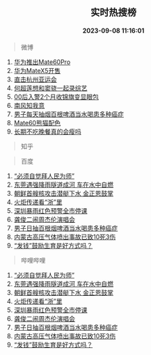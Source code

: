 <div align="center"><h2>实时热搜榜</h2><h4>2023-09-08 11:16:01</h4></div>

> 微博  

1. [华为推出Mate60Pro](https://s.weibo.com/weibo?q=%23%E5%8D%8E%E4%B8%BA%E6%8E%A8%E5%87%BAMate60Pro%23&t=31&band_rank=1&Refer=top)<br />
2. [华为MateX5开售](https://s.weibo.com/weibo?q=%23%E5%8D%8E%E4%B8%BAMateX5%E5%BC%80%E5%94%AE%23&t=31&band_rank=2&Refer=top)<br />
3. [直击杭州亚运会](https://s.weibo.com/weibo?q=%23%E7%9B%B4%E5%87%BB%E6%9D%AD%E5%B7%9E%E4%BA%9A%E8%BF%90%E4%BC%9A%23&t=31&band_rank=3&Refer=top)<br />
4. [何超莲想和窦骁一起录综艺](https://s.weibo.com/weibo?q=%23%E4%BD%95%E8%B6%85%E8%8E%B2%E6%83%B3%E5%92%8C%E7%AA%A6%E9%AA%81%E4%B8%80%E8%B5%B7%E5%BD%95%E7%BB%BC%E8%89%BA%23&t=31&band_rank=4&Refer=top)<br />
5. [00后入警2个月收锦旗变显眼包](https://s.weibo.com/weibo?q=%2300%E5%90%8E%E5%85%A5%E8%AD%A62%E4%B8%AA%E6%9C%88%E6%94%B6%E9%94%A6%E6%97%97%E5%8F%98%E6%98%BE%E7%9C%BC%E5%8C%85%23&t=31&band_rank=5&Refer=top)<br />
6. [南风知我意](https://s.weibo.com/weibo?q=%E5%8D%97%E9%A3%8E%E7%9F%A5%E6%88%91%E6%84%8F&t=31&band_rank=6&Refer=top)<br />
7. [男子每天抽烟百根啤酒当水喝患多种癌症](https://s.weibo.com/weibo?q=%23%E7%94%B7%E5%AD%90%E6%AF%8F%E5%A4%A9%E6%8A%BD%E7%83%9F%E7%99%BE%E6%A0%B9%E5%95%A4%E9%85%92%E5%BD%93%E6%B0%B4%E5%96%9D%E6%82%A3%E5%A4%9A%E7%A7%8D%E7%99%8C%E7%97%87%23&t=31&band_rank=7&Refer=top)<br />
8. [Mate60熊猫配色](https://s.weibo.com/weibo?q=%23Mate60%E7%86%8A%E7%8C%AB%E9%85%8D%E8%89%B2%23&t=31&band_rank=8&Refer=top)<br />
9. [长期不吃晚餐真的会瘦吗](https://s.weibo.com/weibo?q=%23%E9%95%BF%E6%9C%9F%E4%B8%8D%E5%90%83%E6%99%9A%E9%A4%90%E7%9C%9F%E7%9A%84%E4%BC%9A%E7%98%A6%E5%90%97%23&t=31&band_rank=9&Refer=top)<br />

> 知乎  


> 百度  

1. [“必须自觉拜人民为师”](https://www.baidu.com/s?wd=%E2%80%9C%E5%BF%85%E9%A1%BB%E8%87%AA%E8%A7%89%E6%8B%9C%E4%BA%BA%E6%B0%91%E4%B8%BA%E5%B8%88%E2%80%9D&sa=fyb_news&rsv_dl=fyb_news)<br />
2. [东莞遇强降雨隧道成河 车在水中自燃](https://www.baidu.com/s?wd=%E4%B8%9C%E8%8E%9E%E9%81%87%E5%BC%BA%E9%99%8D%E9%9B%A8%E9%9A%A7%E9%81%93%E6%88%90%E6%B2%B3+%E8%BD%A6%E5%9C%A8%E6%B0%B4%E4%B8%AD%E8%87%AA%E7%87%83&sa=fyb_news&rsv_dl=fyb_news)<br />
3. [朝鲜首艘核攻击潜艇下水 金正恩鼓掌](https://www.baidu.com/s?wd=%E6%9C%9D%E9%B2%9C%E9%A6%96%E8%89%98%E6%A0%B8%E6%94%BB%E5%87%BB%E6%BD%9C%E8%89%87%E4%B8%8B%E6%B0%B4+%E9%87%91%E6%AD%A3%E6%81%A9%E9%BC%93%E6%8E%8C&sa=fyb_news&rsv_dl=fyb_news)<br />
4. [火炬传递看“浙”里](https://www.baidu.com/s?wd=%E7%81%AB%E7%82%AC%E4%BC%A0%E9%80%92%E7%9C%8B%E2%80%9C%E6%B5%99%E2%80%9D%E9%87%8C&sa=fyb_news&rsv_dl=fyb_news)<br />
5. [深圳暴雨红色预警全市停课](https://www.baidu.com/s?wd=%E6%B7%B1%E5%9C%B3%E6%9A%B4%E9%9B%A8%E7%BA%A2%E8%89%B2%E9%A2%84%E8%AD%A6%E5%85%A8%E5%B8%82%E5%81%9C%E8%AF%BE&sa=fyb_news&rsv_dl=fyb_news)<br />
6. [龚俊二闹周杰伦演唱会](https://www.baidu.com/s?wd=%E9%BE%9A%E4%BF%8A%E4%BA%8C%E9%97%B9%E5%91%A8%E6%9D%B0%E4%BC%A6%E6%BC%94%E5%94%B1%E4%BC%9A&sa=fyb_news&rsv_dl=fyb_news)<br />
7. [男子日抽百根烟啤酒当水喝患多种癌症](https://www.baidu.com/s?wd=%E7%94%B7%E5%AD%90%E6%97%A5%E6%8A%BD%E7%99%BE%E6%A0%B9%E7%83%9F%E5%95%A4%E9%85%92%E5%BD%93%E6%B0%B4%E5%96%9D%E6%82%A3%E5%A4%9A%E7%A7%8D%E7%99%8C%E7%97%87&sa=fyb_news&rsv_dl=fyb_news)<br />
8. [内蒙古高压气体喷出事故已致10死3伤](https://www.baidu.com/s?wd=%E5%86%85%E8%92%99%E5%8F%A4%E9%AB%98%E5%8E%8B%E6%B0%94%E4%BD%93%E5%96%B7%E5%87%BA%E4%BA%8B%E6%95%85%E5%B7%B2%E8%87%B410%E6%AD%BB3%E4%BC%A4&sa=fyb_news&rsv_dl=fyb_news)<br />
9. [“发钱”鼓励生育是好方式吗？](https://www.baidu.com/s?wd=%E2%80%9C%E5%8F%91%E9%92%B1%E2%80%9D%E9%BC%93%E5%8A%B1%E7%94%9F%E8%82%B2%E6%98%AF%E5%A5%BD%E6%96%B9%E5%BC%8F%E5%90%97%EF%BC%9F&sa=fyb_news&rsv_dl=fyb_news)<br />

> 哔哩哔哩  

1. [“必须自觉拜人民为师”](https://www.baidu.com/s?wd=%E2%80%9C%E5%BF%85%E9%A1%BB%E8%87%AA%E8%A7%89%E6%8B%9C%E4%BA%BA%E6%B0%91%E4%B8%BA%E5%B8%88%E2%80%9D&sa=fyb_news&rsv_dl=fyb_news)<br />
2. [东莞遇强降雨隧道成河 车在水中自燃](https://www.baidu.com/s?wd=%E4%B8%9C%E8%8E%9E%E9%81%87%E5%BC%BA%E9%99%8D%E9%9B%A8%E9%9A%A7%E9%81%93%E6%88%90%E6%B2%B3+%E8%BD%A6%E5%9C%A8%E6%B0%B4%E4%B8%AD%E8%87%AA%E7%87%83&sa=fyb_news&rsv_dl=fyb_news)<br />
3. [朝鲜首艘核攻击潜艇下水 金正恩鼓掌](https://www.baidu.com/s?wd=%E6%9C%9D%E9%B2%9C%E9%A6%96%E8%89%98%E6%A0%B8%E6%94%BB%E5%87%BB%E6%BD%9C%E8%89%87%E4%B8%8B%E6%B0%B4+%E9%87%91%E6%AD%A3%E6%81%A9%E9%BC%93%E6%8E%8C&sa=fyb_news&rsv_dl=fyb_news)<br />
4. [火炬传递看“浙”里](https://www.baidu.com/s?wd=%E7%81%AB%E7%82%AC%E4%BC%A0%E9%80%92%E7%9C%8B%E2%80%9C%E6%B5%99%E2%80%9D%E9%87%8C&sa=fyb_news&rsv_dl=fyb_news)<br />
5. [深圳暴雨红色预警全市停课](https://www.baidu.com/s?wd=%E6%B7%B1%E5%9C%B3%E6%9A%B4%E9%9B%A8%E7%BA%A2%E8%89%B2%E9%A2%84%E8%AD%A6%E5%85%A8%E5%B8%82%E5%81%9C%E8%AF%BE&sa=fyb_news&rsv_dl=fyb_news)<br />
6. [龚俊二闹周杰伦演唱会](https://www.baidu.com/s?wd=%E9%BE%9A%E4%BF%8A%E4%BA%8C%E9%97%B9%E5%91%A8%E6%9D%B0%E4%BC%A6%E6%BC%94%E5%94%B1%E4%BC%9A&sa=fyb_news&rsv_dl=fyb_news)<br />
7. [男子日抽百根烟啤酒当水喝患多种癌症](https://www.baidu.com/s?wd=%E7%94%B7%E5%AD%90%E6%97%A5%E6%8A%BD%E7%99%BE%E6%A0%B9%E7%83%9F%E5%95%A4%E9%85%92%E5%BD%93%E6%B0%B4%E5%96%9D%E6%82%A3%E5%A4%9A%E7%A7%8D%E7%99%8C%E7%97%87&sa=fyb_news&rsv_dl=fyb_news)<br />
8. [内蒙古高压气体喷出事故已致10死3伤](https://www.baidu.com/s?wd=%E5%86%85%E8%92%99%E5%8F%A4%E9%AB%98%E5%8E%8B%E6%B0%94%E4%BD%93%E5%96%B7%E5%87%BA%E4%BA%8B%E6%95%85%E5%B7%B2%E8%87%B410%E6%AD%BB3%E4%BC%A4&sa=fyb_news&rsv_dl=fyb_news)<br />
9. [“发钱”鼓励生育是好方式吗？](https://www.baidu.com/s?wd=%E2%80%9C%E5%8F%91%E9%92%B1%E2%80%9D%E9%BC%93%E5%8A%B1%E7%94%9F%E8%82%B2%E6%98%AF%E5%A5%BD%E6%96%B9%E5%BC%8F%E5%90%97%EF%BC%9F&sa=fyb_news&rsv_dl=fyb_news)<br />
